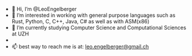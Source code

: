 - 👋 Hi, I’m @LeoEngelberger
- 👀 I’m interested in working with general purpose languages such as Rust, Python, C, C++, Java, C# as well as with ASM(x86)
- 🌱 I’m currently studying Computer Science and Computational Sciences at UZH 
- 
- 📫 best way to reach me is at: leo.engelberger@gmail.ch

<!---
LeoEngelberger/LeoEngelberger is a ✨ special ✨ repository because its `README.md` (this file) appears on your GitHub profile.
You can click the Preview link to take a look at your changes.
--->
